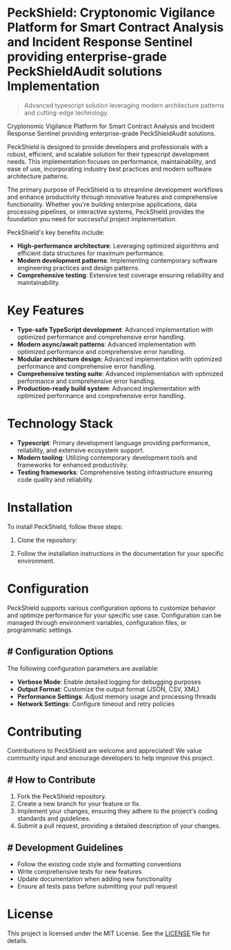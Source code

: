 <!-- fallback_PeckShield_20250803030717_84185 -->

# PeckShield: Cryptonomic Vigilance Platform for Smart Contract Analysis and Incident Response Sentinel providing enterprise-grade PeckShieldAudit solutions Implementation
> Advanced typescript solution leveraging modern architecture patterns and cutting-edge technology.

Cryptonomic Vigilance Platform for Smart Contract Analysis and Incident Response Sentinel providing enterprise-grade PeckShieldAudit solutions.

PeckShield is designed to provide developers and professionals with a robust, efficient, and scalable solution for their typescript development needs. This implementation focuses on performance, maintainability, and ease of use, incorporating industry best practices and modern software architecture patterns.

The primary purpose of PeckShield is to streamline development workflows and enhance productivity through innovative features and comprehensive functionality. Whether you're building enterprise applications, data processing pipelines, or interactive systems, PeckShield provides the foundation you need for successful project implementation.

PeckShield's key benefits include:

* **High-performance architecture**: Leveraging optimized algorithms and efficient data structures for maximum performance.
* **Modern development patterns**: Implementing contemporary software engineering practices and design patterns.
* **Comprehensive testing**: Extensive test coverage ensuring reliability and maintainability.

# Key Features

* **Type-safe TypeScript development**: Advanced implementation with optimized performance and comprehensive error handling.
* **Modern async/await patterns**: Advanced implementation with optimized performance and comprehensive error handling.
* **Modular architecture design**: Advanced implementation with optimized performance and comprehensive error handling.
* **Comprehensive testing suite**: Advanced implementation with optimized performance and comprehensive error handling.
* **Production-ready build system**: Advanced implementation with optimized performance and comprehensive error handling.

# Technology Stack

* **Typescript**: Primary development language providing performance, reliability, and extensive ecosystem support.
* **Modern tooling**: Utilizing contemporary development tools and frameworks for enhanced productivity.
* **Testing frameworks**: Comprehensive testing infrastructure ensuring code quality and reliability.

# Installation

To install PeckShield, follow these steps:

1. Clone the repository:


2. Follow the installation instructions in the documentation for your specific environment.

# Configuration

PeckShield supports various configuration options to customize behavior and optimize performance for your specific use case. Configuration can be managed through environment variables, configuration files, or programmatic settings.

## # Configuration Options

The following configuration parameters are available:

* **Verbose Mode**: Enable detailed logging for debugging purposes
* **Output Format**: Customize the output format (JSON, CSV, XML)
* **Performance Settings**: Adjust memory usage and processing threads
* **Network Settings**: Configure timeout and retry policies

# Contributing

Contributions to PeckShield are welcome and appreciated! We value community input and encourage developers to help improve this project.

## # How to Contribute

1. Fork the PeckShield repository.
2. Create a new branch for your feature or fix.
3. Implement your changes, ensuring they adhere to the project's coding standards and guidelines.
4. Submit a pull request, providing a detailed description of your changes.

## # Development Guidelines

* Follow the existing code style and formatting conventions
* Write comprehensive tests for new features
* Update documentation when adding new functionality
* Ensure all tests pass before submitting your pull request

# License

This project is licensed under the MIT License. See the [LICENSE](https://github.com/gary111868/PeckShield/blob/main/LICENSE) file for details.
